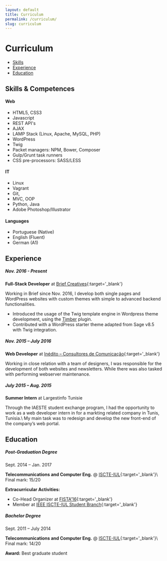 ```yaml
---
layout: default
title: Curriculum
permalink: /curriculum/
slug: curriculum
---
```


# Curriculum

* [Skills](#skills--competences)
* [Experience](#experience)
* [Education](#education)


## Skills & Competences

#### Web
* HTML5, CSS3
* Javascript
* REST API's
* AJAX
* LAMP Stack (Linux, Apache, MySQL, PHP)
* WordPress
* Twig
* Packet managers: NPM, Bower, Composer
* Gulp/Grunt task runners
* CSS pre-processors: SASS/LESS

#### IT

* Linux
* Vagrant
* Git, 
* MVC, OOP
* Python, Java
* Adobe Photoshop/Illustrator

#### Languages
* Portuguese (Native)
* English (Fluent)
* German (A1)

## Experience

##### Nov. 2016 - Present

**Full-Stack Developer** at [Brief Creatives](https://brief.pt){:target='_blank'}

Working in Brief since Nov. 2016, I develop both single pages and WordPress websites with custom themes with simple to advanced backend functionalities.

* Introduced the usage of the Twig template engine in Wordpress theme development, using the [Timber](https://timber.github.io/docs/) plugin.
* Contributed with a WordPress starter theme adapted from Sage v8.5 with Twig integration.

##### Nov. 2015 – July 2016

**Web Developer** at [Inédito – Consultores de Comunicação](http://inedito.com.pt){:target='_blank'}

Working in close relation with a team of designers, I was responsible for the development of both websites and newsletters. While there was also tasked with performing webserver maintenance.

##### July 2015 – Aug. 2015

**Summer Intern** at Largestinfo Tunisie

Through the IAESTE student exchange program, I had the opportunity to work as a web developer intern in for a markting related company in Tunis, Tunisia.\\
My main task was to redesign and develop the new front-end of the company’s web portal.

## Education

##### Post-Graduation Degree

Sept. 2014 – Jan. 2017

**Telecommunications and Computer Eng.** @ [ISCTE-IUL](https://www.iscte-iul.pt/){:target='_blank'}\\
Final mark: 15/20

**Extracurricular Activities:**

* Co-Head Organizer at [FISTA’16](https://fista.iscte-iul.pt/2016/){:target='_blank'}
* Member at [IEEE ISCTE-IUL Student Branch](http://ieee.iscte-iul.pt/){:target='_blank'}

##### Bachelor Degree

Sept. 2011 – July 2014

**Telecommunications and Computer Eng.** @ [ISCTE-IUL](https://www.iscte-iul.pt/){:target='_blank'}\\
Final mark: 14/20

**Award:** Best graduate student
